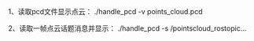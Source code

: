 1、读取pcd文件显示点云： ./handle_pcd -v points_cloud.pcd

2、读取一帧点云话题消息并显示： ./handle_pcd -s /pointscloud_rostopic...

